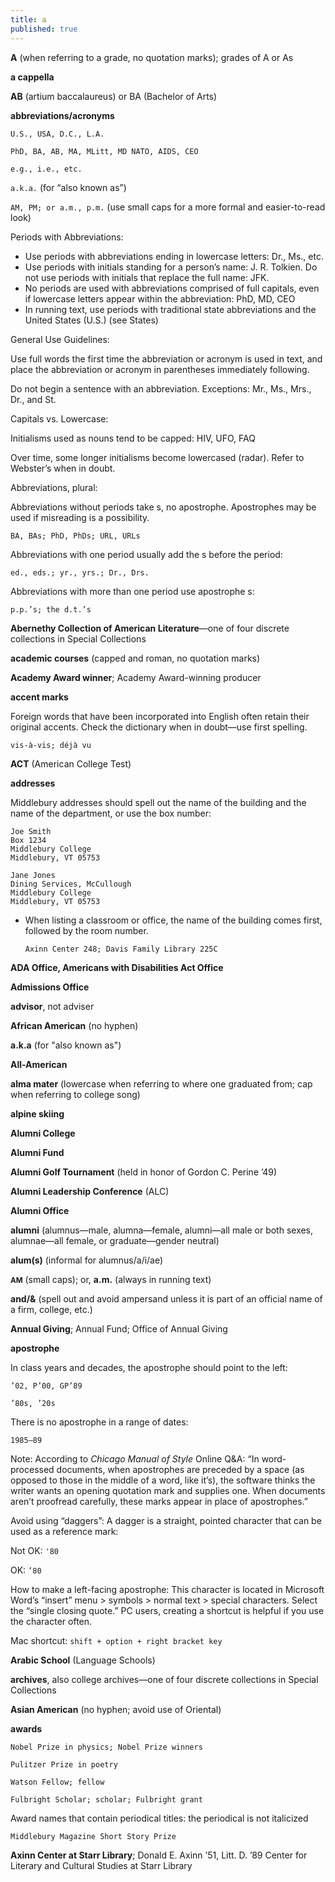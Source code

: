 ```yaml
---
title: a
published: true
---
```


**A** (when referring to a grade, no quotation marks); grades of A or As

**a cappella**

**AB** (artium baccalaureus) or BA (Bachelor of Arts)

**abbreviations/acronyms**

`U.S., USA, D.C., L.A.`

`PhD, BA, AB, MA, MLitt, MD NATO, AIDS, CEO`

`e.g., i.e., etc.`

`a.k.a.` (for “also known as”)

`AM, PM; or a.m., p.m.` (use small caps for a more formal and easier-to-read look)

Periods with Abbreviations:
- Use periods with abbreviations ending in lowercase letters: Dr., Ms., etc.
- Use periods with initials standing for a person’s name: J. R. Tolkien. Do not use periods with initials that replace the full name: JFK.
- No periods are used with abbreviations comprised of full capitals, even if lowercase letters appear within the abbreviation: PhD, MD, CEO
- In running text, use periods with traditional state abbreviations and the United States (U.S.) (see States)

General Use Guidelines:

Use full words the first time the abbreviation or acronym is used in text, and place the abbreviation or acronym in parentheses immediately following.

Do not begin a sentence with an abbreviation. Exceptions: Mr., Ms., Mrs., Dr., and St.

Capitals vs. Lowercase:

Initialisms used as nouns tend to be capped: HIV, UFO, FAQ

Over time, some longer initialisms become lowercased (radar). Refer to Webster’s when in doubt.

Abbreviations, plural:

Abbreviations without periods take s, no apostrophe. Apostrophes may be used if misreading is a possibility.

`BA, BAs; PhD, PhDs; URL, URLs`

Abbreviations with one period usually add the s before the period:

`ed., eds.; yr., yrs.; Dr., Drs.`

Abbreviations with more than one period use apostrophe s:

`p.p.’s; the d.t.’s`

**Abernethy Collection of American Literature**—one of four discrete collections in Special Collections

**academic courses** (capped and roman, no quotation marks)

**Academy Award winner**; Academy Award-winning producer

**accent marks**

Foreign words that have been incorporated into English often retain their original accents. Check the dictionary when in doubt—use first spelling.

`vis-à-vis; déjà vu`

**ACT** (American College Test)

**addresses**

Middlebury addresses should spell out the name of the building and the name of the department, or use the box number:

```
Joe Smith
Box 1234
Middlebury College
Middlebury, VT 05753
```

```
Jane Jones
Dining Services, McCullough
Middlebury College
Middlebury, VT 05753
```
- When listing a classroom or office, the name of the building comes first, followed by the room number.

  `Axinn Center 248; Davis Family Library 225C`

**ADA Office, Americans with Disabilities Act Office**

**Admissions Office**

**advisor**, not adviser

**African American** (no hyphen)

**a.k.a** (for "also known as")

**All-American**

**alma mater** (lowercase when referring to where one graduated from; cap when referring to college song)

**alpine skiing**

**Alumni College** 

**Alumni Fund**

**Alumni Golf Tournament** (held in honor of Gordon C. Perine ’49)

**Alumni Leadership Conference** (ALC)

**Alumni Office**

**alumni** (alumnus—male, alumna—female, alumni—all male or both sexes, alumnae—all female, or graduate—gender neutral)

**alum(s)** (informal for alumnus/a/i/ae)

<small>**AM**</small> (small caps); or, **a.m.** (always in running text)

**and/&** (spell out and avoid ampersand unless it is part of an official name of a firm,
college, etc.)

**Annual Giving**; Annual Fund; Office of Annual Giving

**apostrophe**

In class years and decades, the apostrophe should point to the left:

`’02, P’00, GP’89`

`’80s, ’20s`

There is no apostrophe in a range of dates:

`1985–89`

Note: According to *Chicago Manual of Style* Online Q&A: “In word-processed documents, when apostrophes are preceded by a space (as opposed to those in the middle of a word, like it’s), the software thinks the writer wants an opening quotation mark and supplies one. When documents aren’t proofread carefully, these marks appear in place of apostrophes.”

Avoid using “daggers”: A dagger is a straight, pointed character that can be used as a reference mark:

Not OK:  `'80`

OK: `’80`

How to make a left-facing apostrophe: This character is located in Microsoft Word’s “insert” menu > symbols > normal text > special characters. Select the “single closing quote.” PC users, creating a shortcut is helpful if you use the character often.

Mac shortcut: `shift + option + right bracket key`


**Arabic School** (Language Schools)

**archives**, also college archives—one of four discrete collections in Special Collections

**Asian American** (no hyphen; avoid use of Oriental)

**awards**

`Nobel Prize in physics; Nobel Prize winners`

`Pulitzer Prize in poetry`

`Watson Fellow; fellow`

`Fulbright Scholar; scholar; Fulbright grant`

Award names that contain periodical titles: the periodical is not italicized

`Middlebury Magazine Short Story Prize`

**Axinn Center at Starr Library**; Donald E. Axinn ’51, Litt. D. ’89 Center for Literary and Cultural Studies at Starr Library
